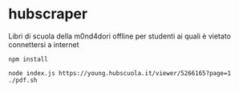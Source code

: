 # hubscraper

Libri di scuola della m0nd4dori offline per studenti ai quali è vietato connettersi a internet

    npm install

    node index.js https://young.hubscuola.it/viewer/5266165?page=1
    ./pdf.sh
